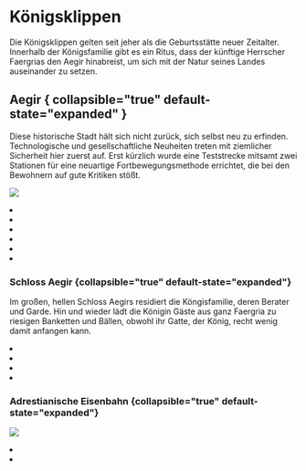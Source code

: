 # Königsklippen

<p>
Die Königsklippen gelten seit jeher als die Geburtsstätte neuer Zeitalter. Innerhalb der Königsfamilie gibt es ein
Ritus, dass der künftige Herrscher Faergrias den Aegir hinabreist, um sich mit der Natur seines Landes auseinander zu
setzen.
</p>

## Aegir { collapsible="true" default-state="expanded" }

Diese historische Stadt hält sich nicht zurück, sich selbst neu zu erfinden. Technologische und gesellschaftliche
Neuheiten treten mit ziemlicher Sicherheit hier zuerst auf. Erst kürzlich wurde eine Teststrecke mitsamt zwei Stationen
für eine neuartige Fortbewegungsmethode errichtet, die bei den Bewohnern auf gute Kritiken stößt.

![](aegir.png)

<procedure title="Charaktere von diesem Ort">
<list columns="3">
<li><a href="Ezekiel.md"></a></li>
<li><a href="Isabella.md"></a></li>
<li><a href="Lilia.md"></a></li>
<li><a href="Eberd.md"></a></li>
<li><a href="Troy.md"></a></li>
<li><a href="Francis.md"></a></li>
</list>
</procedure>

### Schloss Aegir {collapsible="true" default-state="expanded"}

Im großen, hellen Schloss Aegirs residiert die Köngisfamilie, deren Berater und Garde. Hin und wieder lädt die Königin
Gäste aus ganz Faergria zu riesigen Banketten und Bällen, obwohl ihr Gatte, der König, recht wenig damit anfangen kann.

<procedure title="Charaktere von diesem Ort">
<list columns="3">
<li><a href="Narcian.md"></a></li>
<li><a href="Marisa.md"></a></li>
<li><a href="Cassius.md"></a></li>
<li><a href="Erika.md"></a></li>
</list>
</procedure>

### Adrestianische Eisenbahn {collapsible="true" default-state="expanded"}

![](adrestian_railway_tfz.jpg)

<procedure title="Charaktere von diesem Ort">
<list columns="3">
<li><a href="Cornelius.md"></a></li>
<li><a href="Reichart.md"></a></li>
</list>
</procedure>